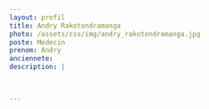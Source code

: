 ```yaml
---
layout: profil
title: Andry Rakotondramanga
photo: /assets/css/img/andry_rakotondramanga.jpg
poste: Medecin
prenom: Andry
anciennete: 
description: |


  
---
```

